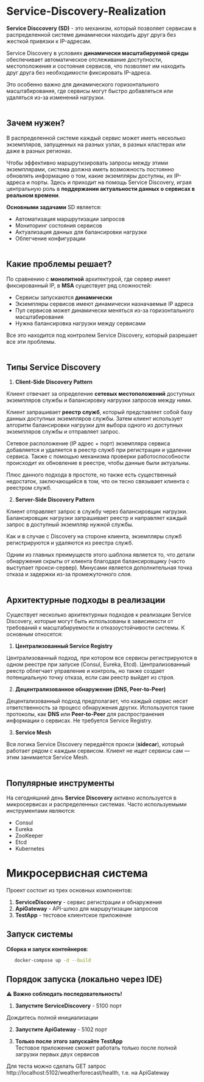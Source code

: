 ﻿# Service-Discovery-Realization

**Service Disccovery (SD)** - это механизм, который позволяет сервисам в распределенной системе динамически находить друг друга без жесткой привязки к IP-адресам.

Service Discovery в условиях **динамически масштабируемой среды** обеспечивает автоматическое отслеживание доступности, местоположения и состояния сервисов, что позволяет им находить друг друга без необходимости фиксировать IP-адреса.

Это особенно важно для динамического горизонтального масштабирования, где сервисы могут быстро добавляться или удаляться из-за изменений нагрузки.
</br></br>


## Зачем нужен?

В распределенной системе каждый сервис может иметь несколько экземпляров, запущенных на разных узлах, в разных кластерах или даже в разных регионах. 

Чтобы эффективно маршрутизировать запросы между этими экземплярами, система должна иметь возможность постоянно обновлять информацию о том, какие экземпляры доступны, их IP-адреса и порты. Здесь и приходит на помощь Service Discovery, играя центральную роль в **поддержании актуальности данных о сервисах в реальном времени**.


**Основными задачами** SD является:
+ Автоматизация маршрутизации запросов
+ Мониторинг состояния сервисов
+ Актуализация данных для балансировки нагрузки
+ Облегчение конфигурации
</br><br>

## Какие проблемы решает?


По сравнению с **монолитной** архитектурой, где сервер имеет фиксированный IP,  в **MSA** существует ряд сложностей:
+ Сервисы запускаются **динамически**
+ Экземпляры сервисов имеют динамически назначаемые IP адреса
+ Пул сервисов может динамически меняться из-за горизонтального масштабирования
+ Нужна балансировка нагрузки между сервисами

Все это находится под контролем Service Discovery, который разрешает все эти проблемы.
</br><br>

## Типы Service Discovery 

1. **Client‑Side Discovery Pattern**

Клиент отвечает за определение **сетевых местоположений** доступных экземпляров службы и балансировку нагрузки запросов между ними. 

Клиент запрашивает **реестр служб**, который представляет собой базу данных доступных экземпляров службы. Затем клиент использует алгоритм балансировки нагрузки для выбора одного из доступных экземпляров службы и отправляет запрос.

Сетевое расположение (IP адрес + порт) экземпляра сервиса добавляется и удаляется в реестр служб при регистрации и удалении сервиса. Также с помощью механизма проверки работоспособности происходит их обновление в реестре, чтобы данные были актуальны. 

Плюс данного подхода в простоте, но также есть существенный недостаток, заключающийся в том, что он тесно связывает клиента с реестром служб.


2. **Server-Side Discovery Pattern**

Клиент отправляет запрос в службу через балансировщик нагрузки. Балансировщик нагрузки запрашивает реестр и направляет каждый запрос в доступный экземпляр нужной службы. 

Как и в случае с Discovery на стороне клиента, экземпляры служб регистрируются и удаляются из реестра служб.

Одним из главных преимуществ этого шаблона является то, что детали обнаружения скрыты от клиента благодаря балансировщику (часто выступает прокси-сервер). Минусами является дополнительная точка отказа и задержки из-за промежуточного слоя.
</br><br>

## Архитектурные подходы в реализации

Существует несколько архитектурных подходов к реализации Service Discovery, которые могут быть использованы в зависимости от требований к масштабируемости и отказоустойчивости системы. К основным относятся:

1. **Централизованный Service Registry**

Централизованный подход, при котором все сервисы регистрируются в одном реестре при запуске (Consul, Eureka, Etcd). Централизованный реестр облегчает управление и контроль, но также создает потенциальную точку отказа, если сам реестр выйдет из строя.

2. **Децентрализованное обнаружение (DNS, Peer-to-Peer)**

Децентализованный подход предполагает, что каждый сервис несет ответственность за процесс обнаружения других. Используются такие протоколы, как **DNS** или **Peer-to-Peer** для распространения информации о сервисах. Не требуется Service Registry.

3. **Service Mesh**

Вся логика Service Discovery передаётся прокси (**sidecar**), который работает рядом с каждым сервисом. Клиент не ищет сервисы сам — этим занимается Service Mesh.
</br><br>

## Популярные инструменты

На сегодняшний день **Service Discovery** активно используется в микросервисах и распределенных системах. Часто используемыми инструментами являются:
+ Consul
+ Eureka
+ ZooKeeper
+ Etcd
+ Kubernetes

# Микросервисная система

Проект состоит из трех основных компонентов:
1. **ServiceDiscovery** - сервис регистрации и обнаружения
2. **ApiGateway** - API-шлюз для маршрутизации запросов
3. **TestApp** - тестовое клиентское приложение

## Запуск системы

**Сборка и запуск контейнеров**:
```bash
   docker-compose up -d --build
```

## Порядок запуска (локально через IDE)

⚠️ **Важно соблюдать последовательность!**

1. **Запустите ServiceDiscovery** - 5100 порт

Дождитесь полной инициализации

2. **Запустите ApiGateway** - 5102 порт 

3. **Только после этого запускайте TestApp**  
   Тестовое приложение сможет работать только после полной загрузки первых двух сервисов 

Для теста можно сделать GET запрос http://localhost:5102/weatherforecast/health, т.е. на ApiGateway
